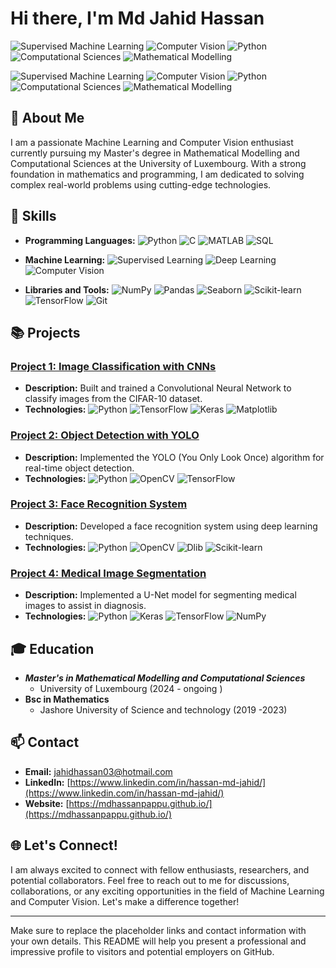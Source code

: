 # Hi there, I'm Md Jahid Hassan 

![Supervised Machine Learning](https://img.shields.io/badge/Supervised%20Machine%20Learning-grey?style=for-the-badge&logo=tensorflow&logoColor=orange)
![Computer Vision](https://img.shields.io/badge/Computer%20Vision-grey?style=for-the-badge&logo=opencv&logoColor=white)
![Python](https://img.shields.io/badge/Python-grey?style=for-the-badge&logo=python&logoColor=yellow)
![Computational Sciences](https://img.shields.io/badge/Computational%20Sciences-grey?style=for-the-badge&logo=code&logoColor=blue)
![Mathematical Modelling](https://img.shields.io/badge/Mathematical%20Modelling-grey?style=for-the-badge&logo=matrix&logoColor=blue)

![Supervised Machine Learning](https://img.shields.io/badge/Supervised%20Machine%20Learning-grey?style=for-the-badge&logo=tensorflow&logoColor=orange)
![Computer Vision](https://img.shields.io/badge/Computer%20Vision-grey?style=for-the-badge&logo=opencv&logoColor=white)
![Python](https://img.shields.io/badge/Python-grey?style=for-the-badge&logo=python&logoColor=yellow)
![Computational Sciences](https://img.shields.io/badge/Computational%20Sciences-grey?style=for-the-badge&logo=computer&logoColor=blue)
![Mathematical Modelling](https://img.shields.io/badge/Mathematical%20Modelling-grey?style=for-the-badge&logo=symbols&logoColor=blue)



## 🌟 About Me

I am a passionate Machine Learning and Computer Vision enthusiast currently pursuing my Master's degree in Mathematical Modelling and Computational Sciences at the University of Luxembourg. With a strong foundation in mathematics and programming, I am dedicated to solving complex real-world problems using cutting-edge technologies.

## 🔧 Skills

- **Programming Languages:**
  ![Python](https://img.shields.io/badge/Python-3.x-blue)
  ![C](https://img.shields.io/badge/C-Programming-red)
  ![MATLAB](https://img.shields.io/badge/MATLAB-Programming-yellow)
  ![SQL](https://img.shields.io/badge/SQL-Database-green)

- **Machine Learning:**
  ![Supervised Learning](https://img.shields.io/badge/Supervised%20Learning-Expert-blue)
  ![Deep Learning](https://img.shields.io/badge/Deep%20Learning-Expert-purple)
  ![Computer Vision](https://img.shields.io/badge/Computer%20Vision-Enthusiast-brightgreen)

- **Libraries and Tools:**
  ![NumPy](https://img.shields.io/badge/NumPy-Library-orange)
  ![Pandas](https://img.shields.io/badge/Pandas-Data%20Analysis-lightgrey)
  ![Seaborn](https://img.shields.io/badge/Seaborn-Data%20Visualization-9cf)
  ![Scikit-learn](https://img.shields.io/badge/Scikit--learn-Machine%20Learning-blue)
  ![TensorFlow](https://img.shields.io/badge/TensorFlow-Deep%20Learning-orange)
  ![Git](https://img.shields.io/badge/Git-Version%20Control-orange)

## 📚 Projects

### [Project 1: Image Classification with CNNs](https://github.com/yourusername/Image-Classification-CNN)
- **Description:** Built and trained a Convolutional Neural Network to classify images from the CIFAR-10 dataset.
- **Technologies:** ![Python](https://img.shields.io/badge/Python-3.x-blue) ![TensorFlow](https://img.shields.io/badge/TensorFlow-Deep%20Learning-orange) ![Keras](https://img.shields.io/badge/Keras-Deep%20Learning-red) ![Matplotlib](https://img.shields.io/badge/Matplotlib-Visualization-yellow)

### [Project 2: Object Detection with YOLO](https://github.com/yourusername/Object-Detection-YOLO)
- **Description:** Implemented the YOLO (You Only Look Once) algorithm for real-time object detection.
- **Technologies:** ![Python](https://img.shields.io/badge/Python-3.x-blue) ![OpenCV](https://img.shields.io/badge/OpenCV-Computer%20Vision-brightgreen) ![TensorFlow](https://img.shields.io/badge/TensorFlow-Deep%20Learning-orange)

### [Project 3: Face Recognition System](https://github.com/yourusername/Face-Recognition-System)
- **Description:** Developed a face recognition system using deep learning techniques.
- **Technologies:** ![Python](https://img.shields.io/badge/Python-3.x-blue) ![OpenCV](https://img.shields.io/badge/OpenCV-Computer%20Vision-brightgreen) ![Dlib](https://img.shields.io/badge/Dlib-Face%20Recognition-lightgrey) ![Scikit-learn](https://img.shields.io/badge/Scikit--learn-Machine%20Learning-blue)

### [Project 4: Medical Image Segmentation](https://github.com/yourusername/Medical-Image-Segmentation)
- **Description:** Implemented a U-Net model for segmenting medical images to assist in diagnosis.
- **Technologies:** ![Python](https://img.shields.io/badge/Python-3.x-blue) ![Keras](https://img.shields.io/badge/Keras-Deep%20Learning-red) ![TensorFlow](https://img.shields.io/badge/TensorFlow-Deep%20Learning-orange) ![NumPy](https://img.shields.io/badge/NumPy-Library-orange)

## 🎓 Education

- ***Master's in Mathematical Modelling and Computational Sciences***
  - University of Luxembourg (2024 - ongoing )
- **Bsc in Mathematics**
  - Jashore University of Science and technology (2019 -2023)
  

## 📫 Contact

- **Email:** [jahidhassan03@hotmail.com](mailto:jahidhassan03@hotmail.com)
- **LinkedIn:** [https://www.linkedin.com/in/hassan-md-jahid/](https://www.linkedin.com/in/hassan-md-jahid/)
- **Website:** [https://mdhassanpappu.github.io/](https://mdhassanpappu.github.io/)

## 🌐 Let's Connect!

I am always excited to connect with fellow enthusiasts, researchers, and potential collaborators. Feel free to reach out to me for discussions, collaborations, or any exciting opportunities in the field of Machine Learning and Computer Vision. Let's make a difference together!

---

Make sure to replace the placeholder links and contact information with your own details. This README will help you present a professional and impressive profile to visitors and potential employers on GitHub.
